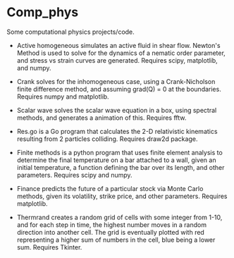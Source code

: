 # Comp_phys
Some computational physics projects/code.

* Active homogeneous simulates an active fluid in shear flow. Newton's Method is used to solve for the dynamics of a nematic order parameter, and stress vs strain curves are generated. Requires scipy, matplotlib, and numpy.

* Crank solves for the inhomogeneous case, using a Crank-Nicholson finite difference method, and assuming grad(Q) = 0 at the boundaries. Requires numpy and matplotlib.

* Scalar wave solves the scalar wave equation in a box, using spectral methods, and generates a animation of this. Requires fftw.

* Res.go is a Go program that calculates the 2-D relativistic kinematics resulting from 2 particles colliding. Requires draw2d package.

* Finite methods is a python program that uses finite element analysis to determine the final temperature on a bar
attached to a wall, given an initial temperature, a function defining the bar over its length, and other parameters. Requires scipy and numpy.


* Finance predicts the future of a particular stock via Monte Carlo methods, given its volatility, strike price, and other parameters. Requires matplotlib.

* Thermrand creates a random grid of cells with some integer from 1-10, and for each step in time, the highest number moves in a random direction into another cell. The grid is eventually plotted with red representing a higher sum of numbers in the cell, blue being a lower sum. Requires Tkinter.

